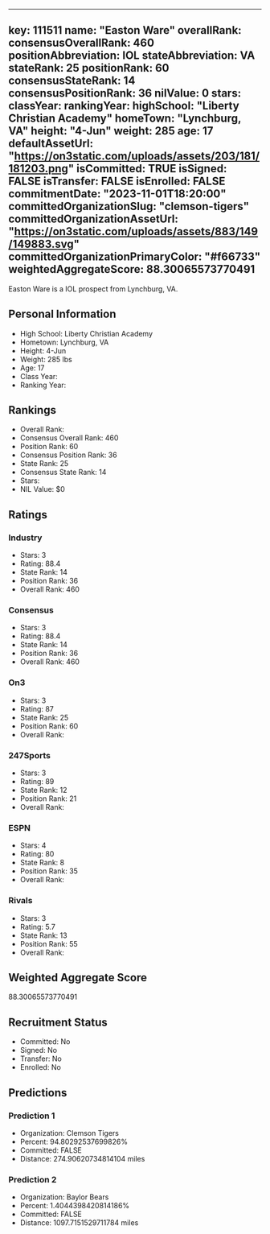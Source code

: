 ---
  key: 111511
  name: "Easton Ware"
  overallRank: 
  consensusOverallRank: 460
  positionAbbreviation: IOL
  stateAbbreviation: VA
  stateRank: 25
  positionRank: 60
  consensusStateRank: 14
  consensusPositionRank: 36
  nilValue: 0
  stars: 
  classYear: 
  rankingYear: 
  highSchool: "Liberty Christian Academy"
  homeTown: "Lynchburg, VA"
  height: "4-Jun"
  weight: 285
  age: 17
  defaultAssetUrl: "https://on3static.com/uploads/assets/203/181/181203.png"
  isCommitted: TRUE
  isSigned: FALSE
  isTransfer: FALSE
  isEnrolled: FALSE
  commitmentDate: "2023-11-01T18:20:00"
  committedOrganizationSlug: "clemson-tigers"
  committedOrganizationAssetUrl: "https://on3static.com/uploads/assets/883/149/149883.svg"
  committedOrganizationPrimaryColor: "#f66733"
  weightedAggregateScore: 88.30065573770491
  ---
  
  Easton Ware is a IOL prospect from Lynchburg, VA.
  
  ## Personal Information
  - High School: Liberty Christian Academy
  - Hometown: Lynchburg, VA
  - Height: 4-Jun
  - Weight: 285 lbs
  - Age: 17
  - Class Year: 
  - Ranking Year: 
  
  ## Rankings
  - Overall Rank: 
  - Consensus Overall Rank: 460
  - Position Rank: 60
  - Consensus Position Rank: 36
  - State Rank: 25
  - Consensus State Rank: 14
  - Stars: 
  - NIL Value: $0
  
  ## Ratings
  
  ### Industry
  - Stars: 3
  - Rating: 88.4
  - State Rank: 14
  - Position Rank: 36
  - Overall Rank: 460
  
  ### Consensus
  - Stars: 3
  - Rating: 88.4
  - State Rank: 14
  - Position Rank: 36
  - Overall Rank: 460
  
  ### On3
  - Stars: 3
  - Rating: 87
  - State Rank: 25
  - Position Rank: 60
  - Overall Rank: 
  
  ### 247Sports
  - Stars: 3
  - Rating: 89
  - State Rank: 12
  - Position Rank: 21
  - Overall Rank: 
  
  ### ESPN
  - Stars: 4
  - Rating: 80
  - State Rank: 8
  - Position Rank: 35
  - Overall Rank: 
  
  ### Rivals
  - Stars: 3
  - Rating: 5.7
  - State Rank: 13
  - Position Rank: 55
  - Overall Rank: 
  
  ## Weighted Aggregate Score
  88.30065573770491
  
  ## Recruitment Status
  - Committed: No
  - Signed: No
  - Transfer: No
  - Enrolled: No
  
  
  
  ## Predictions
  
  ### Prediction 1
  - Organization: Clemson Tigers
  - Percent: 94.80292537699826%
  - Committed: FALSE
  - Distance: 274.90620734814104 miles
  
  ### Prediction 2
  - Organization: Baylor Bears
  - Percent: 1.4044398420814186%
  - Committed: FALSE
  - Distance: 1097.7151529711784 miles
  